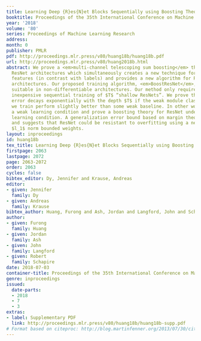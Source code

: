 ```yaml
---
title: Learning Deep {R}es{N}et Blocks Sequentially using Boosting Theory
booktitle: Proceedings of the 35th International Conference on Machine Learning
year: '2018'
volume: '80'
series: Proceedings of Machine Learning Research
address: 
month: 0
publisher: PMLR
pdf: http://proceedings.mlr.press/v80/huang18b/huang18b.pdf
url: http://proceedings.mlr.press/v80/huang2018b.html
abstract: We prove a <em>multi-channel telescoping sum boosting</em> theory for the
  ResNet architectures which simultaneously creates a new technique for boosting over
  features (in contrast with labels) and provides a new algorithm for ResNet-style
  architectures. Our proposed training algorithm, <em>BoostResNet</em>, is particularly
  suitable in non-differentiable architectures. Our method only requires the relatively
  inexpensive sequential training of $T$ “shallow ResNets”. We prove that the training
  error decays exponentially with the depth $T$ if the weak module classifiers that
  we train perform slightly better than some weak baseline. In other words, we propose
  a weak learning condition and prove a boosting theory for ResNet under the weak
  learning condition. A generalization error bound based on margin theory is proved
  and suggests that ResNet could be resistant to overfitting using a network with
  $l_1$ norm bounded weights.
layout: inproceedings
id: huang18b
tex_title: Learning Deep {R}es{N}et Blocks Sequentially using Boosting Theory
firstpage: 2063
lastpage: 2072
page: 2063-2072
order: 2063
cycles: false
bibtex_editor: Dy, Jennifer and Krause, Andreas
editor:
- given: Jennifer
  family: Dy
- given: Andreas
  family: Krause
bibtex_author: Huang, Furong and Ash, Jordan and Langford, John and Schapire, Robert
author:
- given: Furong
  family: Huang
- given: Jordan
  family: Ash
- given: John
  family: Langford
- given: Robert
  family: Schapire
date: 2018-07-03
container-title: Proceedings of the 35th International Conference on Machine Learning
genre: inproceedings
issued:
  date-parts:
  - 2018
  - 7
  - 3
extras:
- label: Supplementary PDF
  link: http://proceedings.mlr.press/v80/huang18b/huang18b-supp.pdf
# Format based on citeproc: http://blog.martinfenner.org/2013/07/30/citeproc-yaml-for-bibliographies/
---
```

